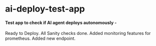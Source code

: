 # ai-deploy-test-app

#### Test app to check if AI agent deploys autonomously -

Ready to Deploy.
All Sanity checks done.
Added monitoring features for prometheus.
Added new endpoint.
